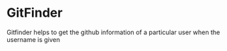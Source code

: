 # GitFinder
Gitfinder helps to get the github information of a particular user when the username is given
